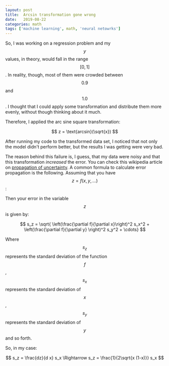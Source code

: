 ```yaml
---
layout: post
title:  Arcsin transformation gone wrong
date:   2019-08-22
categories: math
tags: ['machine learning', math, 'neural netowrks']
---
```


So, I was working on a regression problem and my $$y$$ values, in theory, would fall in the range $$[0,1]$$. In reality, though, most of them were crowded between $$0.9$$ and $$1.0$$. I thought that I could apply some transformation and distribute them more evenly, without though thinking about it much.

Therefore, I applied the arc sine square transformation:

$$
z = \text{arcsin}(\sqrt{x})
$$

After running my code to the transformed data set, I noticed that not only the model didn't perform better, but the results I was getting were very bad.

The reason behind this failure is, I guess, that my data were noisy and that this transformation *increased* the error. You can check this wikipedia article on [propagation of uncertainty](https://en.wikipedia.org/wiki/Propagation_of_uncertainty). A common formula to calculate error propagation is the following. Assuming that you have $$z = f(x, y, \ldots)$$:

Then your error in the variable $$z$$ is given by:

$$
s_z = \sqrt{ \left(\frac{\partial f}{\partial x}\right)^2 s_x^2 + \left(\frac{\partial f}{\partial y} \right)^2 s_y^2 + \cdots}
$$

Where $$s_z$$ represents the standard deviation of the function $$f$$, $$s_x$$ represents the standard deviation of $$x$$, $$s_y$$ represents the standard deviation of $$y$$ and so forth.

So, in my case:

$$ s_z = \frac{dz}{d x} s_x \Rightarrow s_z = \frac{1}{2\sqrt{x (1-x)}} s_x
$$

